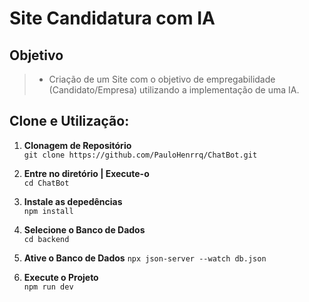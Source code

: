 # Site Candidatura com IA
<!-- Esperando imagens... -->
## Objetivo
> - Criação de um Site com o objetivo de empregabilidade (Candidato/Empresa) utilizando a implementação de uma IA.
## Clone e Utilização:
1. **Clonagem de Repositório**  
```git clone https://github.com/PauloHenrrq/ChatBot.git```

3. **Entre no diretório | Execute-o**  
```cd ChatBot```

4. **Instale as depedências**  
```npm install```

5. **Selecione o Banco de Dados**  
```cd backend```

6. **Ative o Banco de Dados** <!-- Em breve será utilizado um BD externo -->
```npx json-server --watch db.json```

8. **Execute o Projeto**  
```npm run dev```
